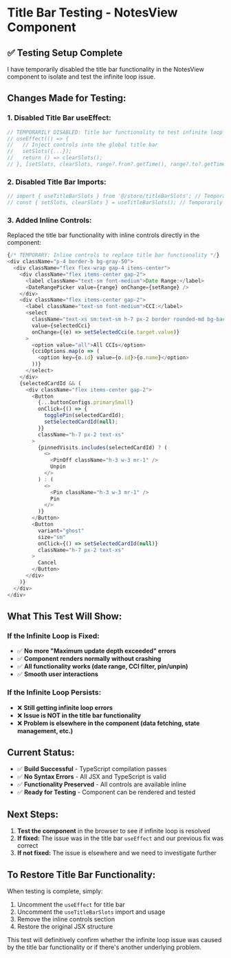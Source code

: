 # Title Bar Testing - NotesView Component

## ✅ **Testing Setup Complete**

I have temporarily disabled the title bar functionality in the NotesView component to isolate and test the infinite loop issue.

## **Changes Made for Testing:**

### **1. Disabled Title Bar useEffect:**
```typescript
// TEMPORARILY DISABLED: Title bar functionality to test infinite loop
// useEffect(() => {
//   // Inject controls into the global title bar
//   setSlots({...});
//   return () => clearSlots();
// }, [setSlots, clearSlots, range?.from?.getTime(), range?.to?.getTime(), selectedCci, cciOptions, selectedCardId, pinnedVisits, togglePin]);
```

### **2. Disabled Title Bar Imports:**
```typescript
// import { useTitleBarSlots } from '@/store/titleBarSlots'; // Temporarily disabled
// const { setSlots, clearSlots } = useTitleBarSlots(); // Temporarily disabled
```

### **3. Added Inline Controls:**
Replaced the title bar functionality with inline controls directly in the component:

```typescript
{/* TEMPORARY: Inline controls to replace title bar functionality */}
<div className="p-4 border-b bg-gray-50">
  <div className="flex flex-wrap gap-4 items-center">
    <div className="flex items-center gap-2">
      <label className="text-sm font-medium">Date Range:</label>
      <DateRangePicker value={range} onChange={setRange} />
    </div>
    <div className="flex items-center gap-2">
      <label className="text-sm font-medium">CCI:</label>
      <select
        className="text-xs sm:text-sm h-7 px-2 border rounded-md bg-background min-w-[120px]"
        value={selectedCci}
        onChange={(e) => setSelectedCci(e.target.value)}
      >
        <option value="all">All CCIs</option>
        {cciOptions.map(o => (
          <option key={o.id} value={o.id}>{o.name}</option>
        ))}
      </select>
    </div>
    {selectedCardId && (
      <div className="flex items-center gap-2">
        <Button
          {...buttonConfigs.primarySmall}
          onClick={() => {
            togglePin(selectedCardId);
            setSelectedCardId(null);
          }}
          className="h-7 px-2 text-xs"
        >
          {pinnedVisits.includes(selectedCardId) ? (
            <>
              <PinOff className="h-3 w-3 mr-1" />
              Unpin
            </>
          ) : (
            <>
              <Pin className="h-3 w-3 mr-1" />
              Pin
            </>
          )}
        </Button>
        <Button
          variant="ghost"
          size="sm"
          onClick={() => setSelectedCardId(null)}
          className="h-7 px-2 text-xs"
        >
          Cancel
        </Button>
      </div>
    )}
  </div>
</div>
```

## **What This Test Will Show:**

### **If the Infinite Loop is Fixed:**
- ✅ **No more "Maximum update depth exceeded" errors**
- ✅ **Component renders normally without crashing**
- ✅ **All functionality works (date range, CCI filter, pin/unpin)**
- ✅ **Smooth user interactions**

### **If the Infinite Loop Persists:**
- ❌ **Still getting infinite loop errors**
- ❌ **Issue is NOT in the title bar functionality**
- ❌ **Problem is elsewhere in the component (data fetching, state management, etc.)**

## **Current Status:**

- ✅ **Build Successful** - TypeScript compilation passes
- ✅ **No Syntax Errors** - All JSX and TypeScript is valid
- ✅ **Functionality Preserved** - All controls are available inline
- ✅ **Ready for Testing** - Component can be rendered and tested

## **Next Steps:**

1. **Test the component** in the browser to see if infinite loop is resolved
2. **If fixed:** The issue was in the title bar `useEffect` and our previous fix was correct
3. **If not fixed:** The issue is elsewhere and we need to investigate further

## **To Restore Title Bar Functionality:**

When testing is complete, simply:
1. Uncomment the `useEffect` for title bar
2. Uncomment the `useTitleBarSlots` import and usage
3. Remove the inline controls section
4. Restore the original JSX structure

This test will definitively confirm whether the infinite loop issue was caused by the title bar functionality or if there's another underlying problem.


